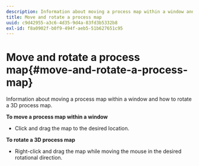 ```yaml
---
description: Information about moving a process map within a window and how to rotate a 3D process map.
title: Move and rotate a process map
uuid: c9d42955-a3c6-4d35-9d4a-83fd3b5332b8
exl-id: f8a0902f-b0f9-494f-aeb5-51b627651c95
---
```

# Move and rotate a process map{#move-and-rotate-a-process-map}

Information about moving a process map within a window and how to rotate a 3D process map.

 **To move a process map within a window**

* Click and drag the map to the desired location.

**To rotate a 3D process map**

* Right-click and drag the map while moving the mouse in the desired rotational direction.
